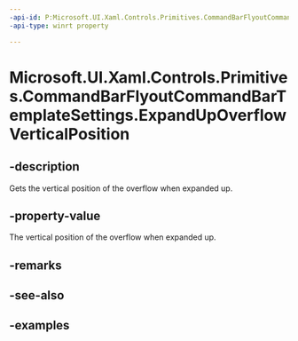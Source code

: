 ```yaml
---
-api-id: P:Microsoft.UI.Xaml.Controls.Primitives.CommandBarFlyoutCommandBarTemplateSettings.ExpandUpOverflowVerticalPosition
-api-type: winrt property

---
```

<!-- Property syntax.
public double ExpandUpOverflowVerticalPosition { get; }
-->

# Microsoft.UI.Xaml.Controls.Primitives.CommandBarFlyoutCommandBarTemplateSettings.ExpandUpOverflowVerticalPosition


## -description

Gets the vertical position of the overflow when expanded up.


## -property-value

The vertical position of the overflow when expanded up.


## -remarks


## -see-also


## -examples


